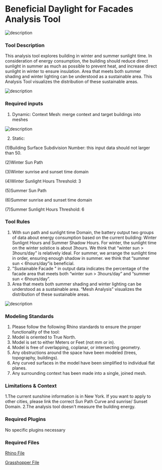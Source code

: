 # Beneficial Daylight for Facades Analysis Tool

![description](https://github.com/YuanEleanorLiu/XIM-GSAPP-Fa20/raw/main/src/images/T-MAIN%20PHOTO.jpg)

### Tool Description 

This analysis tool explores building in winter and summer sunlight time. In consideration of energy consumption, the building should reduce direct sunlight in summer as much as possible to prevent heat, and increase direct sunlight in winter to ensure insulation. Area that meets both summer shading and winter lighting can be understood as a sustainable area. This Analysis Tool visualizes the distribution of these sustainable areas.

![description](https://github.com/YuanEleanorLiu/XIM-GSAPP-Fa20/raw/main/src/images/T-battery.png)

### Required inputs 

1. Dynamic: Context Mesh: merge context and target buildings into meshes

![description](https://github.com/YuanEleanorLiu/XIM-GSAPP-Fa20/raw/main/src/images/T-mesh%20context.jpg)

2. Static: 

(1)Building Surface Subdivision Number: this input data should not larger than 50.

(2)Winter Sun Path

(3)Winter sunrise and sunset time domain

(4)Winter Sunlight Hours Threshold: 3

(5)Summer Sun Path

(6)Summer sunrise and sunset time domain

(7)Summer Sunlight Hours Threshold: 6

### Tool Rules 

1. With sun path and sunlight time Domain, the battery output two groups of data about energy consumption based on the current building: Winter Sunlignt Hours and Summer Shadow Hours. For winter, the sunlight time on the winter solstice is about 3hours. We think that “winter sun > 3hours/day” is relatively ideal. For summer, we arrange the sunlight time in order, ensuring enough shadow in summer. we think that “summer sun < 6hours/day”is beneficial.
2. "Sustainable Facade " in output data indicates the percentage of the facade area that meets both “winter sun > 3hours/day” and “summer sun < 6hours/day”.
3. Area that meets both summer shading and winter lighting can be understood as a sustainable area. “Mesh Analysis” visualizes the distribution of these sustainable areas.

![description](https://github.com/YuanEleanorLiu/XIM-GSAPP-Fa20/raw/main/src/images/T-SUBDIVISION.jpg)

### Modeling Standards 

1. Please follow the following Rhino standards to ensure the proper functionality of the tool:
2. Model is oriented to True North.
3. Model is set to either Meters or Feet (not mm or in). 
4. Model is free of overlapping, coplanar, or intersecting geometry.
5. Any obstructions around the space have been modeled (trees, topography, buildings).
6. Any curved surfaces in the model have been simplified to individual flat planes.
7. Any surrounding context has been made into a single, joined mesh.

### Limitations & Context

1.The current sunshine information is in New York. If you want to apply to other cities, please link the correct Sun Path Curve and sunrise/ Sunset Domain.
2.The analysis tool doesn't measure the building energy.

### Required Plugins 

No specific plugins necessary

### Required Files

[Rhino File](https://github.com/YuanEleanorLiu/XIM-GSAPP-Fa20/raw/main/src/tools/Environmental/Average_Daylight/Beneficial%20Daylight%20for%20Facades%20Analysis%20Tool.3dm)

[Grasshopper File](https://github.com/YuanEleanorLiu/XIM-GSAPP-Fa20/raw/main/src/tools/Environmental/Average_Daylight/Beneficial%20Daylight%20for%20Facades%20Analysis%20Tool.gh)
